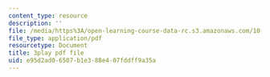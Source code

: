 ```yaml
---
content_type: resource
description: ''
file: /media/https%3A/open-learning-course-data-rc.s3.amazonaws.com/10-34-numerical-methods-applied-to-chemical-engineering-fall-2015/e95d2ad06507b1e388e407fddff9a35a_WVAfgCmFonU.pdf
file_type: application/pdf
resourcetype: Document
title: 3play pdf file
uid: e95d2ad0-6507-b1e3-88e4-07fddff9a35a
---
```

